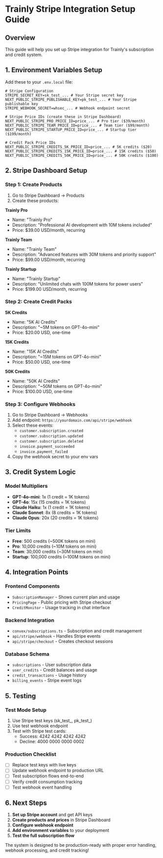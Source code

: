 # Trainly Stripe Integration Setup Guide

## Overview
This guide will help you set up Stripe integration for Trainly's subscription and credit system.

## 1. Environment Variables Setup

Add these to your `.env.local` file:

```env
# Stripe Configuration
STRIPE_SECRET_KEY=sk_test_... # Your Stripe secret key
NEXT_PUBLIC_STRIPE_PUBLISHABLE_KEY=pk_test_... # Your Stripe publishable key
STRIPE_WEBHOOK_SECRET=whsec_... # Webhook endpoint secret

# Stripe Price IDs (create these in Stripe Dashboard)
NEXT_PUBLIC_STRIPE_PRO_PRICE_ID=price_... # Pro tier ($39/month)
NEXT_PUBLIC_STRIPE_TEAM_PRICE_ID=price_... # Team tier ($99/month)
NEXT_PUBLIC_STRIPE_STARTUP_PRICE_ID=price_... # Startup tier ($199/month)

# Credit Pack Price IDs
NEXT_PUBLIC_STRIPE_CREDITS_5K_PRICE_ID=price_... # 5K credits ($20)
NEXT_PUBLIC_STRIPE_CREDITS_15K_PRICE_ID=price_... # 15K credits ($50)
NEXT_PUBLIC_STRIPE_CREDITS_50K_PRICE_ID=price_... # 50K credits ($100)
```

## 2. Stripe Dashboard Setup

### Step 1: Create Products
1. Go to Stripe Dashboard → Products
2. Create these products:

**Trainly Pro**
- Name: "Trainly Pro"
- Description: "Professional AI development with 10M tokens included"
- Price: $39.00 USD/month, recurring

**Trainly Team**
- Name: "Trainly Team"
- Description: "Advanced features with 30M tokens and priority support"
- Price: $99.00 USD/month, recurring

**Trainly Startup**
- Name: "Trainly Startup"
- Description: "Unlimited chats with 100M tokens for power users"
- Price: $199.00 USD/month, recurring

### Step 2: Create Credit Packs
**5K Credits**
- Name: "5K AI Credits"
- Description: "~5M tokens on GPT-4o-mini"
- Price: $20.00 USD, one-time

**15K Credits**
- Name: "15K AI Credits"
- Description: "~15M tokens on GPT-4o-mini"
- Price: $50.00 USD, one-time

**50K Credits**
- Name: "50K AI Credits"
- Description: "~50M tokens on GPT-4o-mini"
- Price: $100.00 USD, one-time

### Step 3: Configure Webhooks
1. Go to Stripe Dashboard → Webhooks
2. Add endpoint: `https://yourdomain.com/api/stripe/webhook`
3. Select these events:
   - `customer.subscription.created`
   - `customer.subscription.updated`
   - `customer.subscription.deleted`
   - `invoice.payment_succeeded`
   - `invoice.payment_failed`
4. Copy the webhook secret to your env vars

## 3. Credit System Logic

### Model Multipliers
- **GPT-4o-mini**: 1x (1 credit = 1K tokens)
- **GPT-4o**: 15x (15 credits = 1K tokens)
- **Claude Haiku**: 1x (1 credit = 1K tokens)
- **Claude Sonnet**: 8x (8 credits = 1K tokens)
- **Claude Opus**: 20x (20 credits = 1K tokens)

### Tier Limits
- **Free**: 500 credits (~500K tokens on mini)
- **Pro**: 10,000 credits (~10M tokens on mini)
- **Team**: 30,000 credits (~30M tokens on mini)
- **Startup**: 100,000 credits (~100M tokens on mini)

## 4. Integration Points

### Frontend Components
- `SubscriptionManager` - Shows current plan and usage
- `PricingPage` - Public pricing with Stripe checkout
- `CreditMonitor` - Usage tracking in chat interface

### Backend Integration
- `convex/subscriptions.ts` - Subscription and credit management
- `api/stripe/webhook` - Handles Stripe events
- `api/stripe/checkout` - Creates checkout sessions

### Database Schema
- `subscriptions` - User subscription data
- `user_credits` - Credit balances and usage
- `credit_transactions` - Usage history
- `billing_events` - Stripe event logs

## 5. Testing

### Test Mode Setup
1. Use Stripe test keys (sk_test_, pk_test_)
2. Use test webhook endpoint
3. Test with Stripe test cards:
   - Success: 4242 4242 4242 4242
   - Decline: 4000 0000 0000 0002

### Production Checklist
- [ ] Replace test keys with live keys
- [ ] Update webhook endpoint to production URL
- [ ] Test subscription flows end-to-end
- [ ] Verify credit consumption tracking
- [ ] Test webhook event handling

## 6. Next Steps

1. **Set up Stripe account** and get API keys
2. **Create products and prices** in Stripe Dashboard
3. **Configure webhook endpoint**
4. **Add environment variables** to your deployment
5. **Test the full subscription flow**

The system is designed to be production-ready with proper error handling, webhook processing, and credit tracking!
